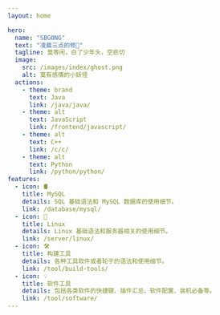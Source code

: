 ```yaml
---
layout: home

hero:
  name: "SBGONG"
  text: "凌晨三点的修🐶"
  tagline: 莫等闲，白了少年头，空悲切
  image:
    src: /images/index/ghost.png
    alt: 莫有感情的小妖怪
  actions:
    - theme: brand
      text: Java
      link: /java/java/
    - theme: alt
      text: JavaScript
      link: /frontend/javascript/
    - theme: alt
      text: C++
      link: /c/c/
    - theme: alt
      text: Python
      link: /python/python/
features:
  - icon: 🛢️
    title: MySQL
    details: SQL 基础语法和 MySQL 数据库的使用细节。
    link: /database/mysql/
  - icon: 💨
    title: Linux
    details: Linux 基础语法和服务器相关的使用细节。
    link: /server/linux/
  - icon: 🛠️
    title: 构建工具
    details: 各种工具软件或者轮子的语法和使用细节。
    link: /tool/build-tools/
  - icon: 💡
    title: 软件工具
    details: 包括各类软件的快捷键、插件汇总、软件配置、装机必备等。
    link: /tool/software/
---
```

